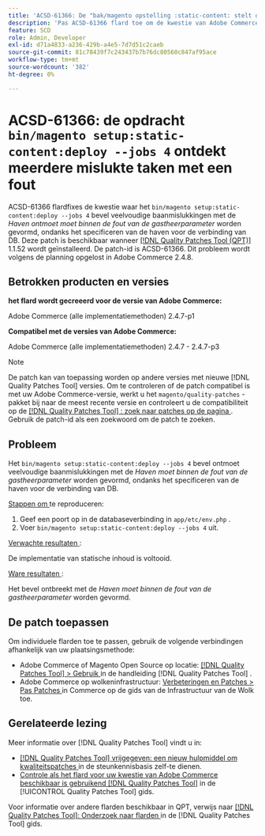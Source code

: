```yaml
---
title: 'ACSD-61366: De "bak/magento opstelling :static-content: stelt op - banen 4} bevel ontmoet veelvoudige baanmislukkingen met een fout'
description: 'Pas ACSD-61366 flard toe om de kwestie van Adobe Commerce te bevestigen waar de "bak/magento opstelling :static-content: opstelt - banen 4} bevel veelvoudige baanmislukkingen met *Port ontmoet moet binnen de server parameter* fout worden gevormd, ondanks het specificeren van de haven voor de verbinding van DB.'
feature: SCD
role: Admin, Developer
exl-id: d71a4833-a236-429b-a4e5-7d7d51c2caeb
source-git-commit: 81c78439f7c243437b7b76dc80560c847af95ace
workflow-type: tm+mt
source-wordcount: '382'
ht-degree: 0%

---
```


# ACSD-61366: de opdracht `bin/magento setup:static-content:deploy --jobs 4` ontdekt meerdere mislukte taken met een fout

ACSD-61366 flardfixes de kwestie waar het `bin/magento setup:static-content:deploy --jobs 4` bevel veelvoudige baanmislukkingen met de *Haven ontmoet moet binnen de fout van de gastheerparameter* worden gevormd, ondanks het specificeren van de haven voor de verbinding van DB. Deze patch is beschikbaar wanneer [[!DNL Quality Patches Tool (QPT)] ](https://experienceleague.adobe.com/en/docs/commerce-knowledge-base/kb/announcements/commerce-announcements/magento-quality-patches-released-new-tool-to-self-serve-quality-patches) 1.1.52 wordt geïnstalleerd. De patch-id is ACSD-61366. Dit probleem wordt volgens de planning opgelost in Adobe Commerce 2.4.8.

## Betrokken producten en versies

**het flard wordt gecreeerd voor de versie van Adobe Commerce:**

Adobe Commerce (alle implementatiemethoden) 2.4.7-p1

**Compatibel met de versies van Adobe Commerce:**

Adobe Commerce (alle implementatiemethoden) 2.4.7 - 2.4.7-p3

>[!NOTE]
>
>De patch kan van toepassing worden op andere versies met nieuwe [!DNL Quality Patches Tool] versies. Om te controleren of de patch compatibel is met uw Adobe Commerce-versie, werkt u het `magento/quality-patches` -pakket bij naar de meest recente versie en controleert u de compatibiliteit op de [[!DNL Quality Patches Tool] : zoek naar patches op de pagina ](https://experienceleague.adobe.com/tools/commerce-quality-patches/index.html) . Gebruik de patch-id als een zoekwoord om de patch te zoeken.

## Probleem

Het `bin/magento setup:static-content:deploy --jobs 4` bevel ontmoet veelvoudige baanmislukkingen met de *Haven moet binnen de fout van de gastheerparameter* worden gevormd, ondanks het specificeren van de haven voor de verbinding van DB.

<u> Stappen om </u> te reproduceren:

1. Geef een poort op in de databaseverbinding in `app/etc/env.php` .
1. Voer `bin/magento setup:static-content:deploy --jobs 4` uit.

<u> Verwachte resultaten </u>:

De implementatie van statische inhoud is voltooid.

<u> Ware resultaten </u>:

Het bevel ontbreekt met de *Haven moet binnen de fout van de gastheerparameter* worden gevormd.

## De patch toepassen

Om individuele flarden toe te passen, gebruik de volgende verbindingen afhankelijk van uw plaatsingsmethode:

* Adobe Commerce of Magento Open Source op locatie: [[!DNL Quality Patches Tool]  > Gebruik ](/help/tools/quality-patches-tool/usage.md) in de handleiding [!DNL Quality Patches Tool] .
* Adobe Commerce op wolkeninfrastructuur: [ Verbeteringen en Patches > Pas Patches ](https://experienceleague.adobe.com/docs/commerce-cloud-service/user-guide/develop/upgrade/apply-patches.html) in Commerce op de gids van de Infrastructuur van de Wolk toe.

## Gerelateerde lezing

Meer informatie over [!DNL Quality Patches Tool] vindt u in:

* [[!DNL Quality Patches Tool]  vrijgegeven: een nieuw hulpmiddel om kwaliteitspatches ](https://experienceleague.adobe.com/en/docs/commerce-knowledge-base/kb/announcements/commerce-announcements/magento-quality-patches-released-new-tool-to-self-serve-quality-patches) in de steunkennisbasis zelf-te dienen.
* [ Controle als het flard voor uw kwestie van Adobe Commerce beschikbaar is gebruikend  [!DNL Quality Patches Tool]](/help/tools/quality-patches-tool/patches-available-in-qpt/check-patch-for-magento-issue-with-magento-quality-patches.md) in de [!UICONTROL Quality Patches Tool] gids.


Voor informatie over andere flarden beschikbaar in QPT, verwijs naar [[!DNL Quality Patches Tool]: Onderzoek naar flarden ](https://experienceleague.adobe.com/tools/commerce-quality-patches/index.html) in de [!DNL Quality Patches Tool] gids.

